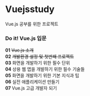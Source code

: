 # Vuejsstudy
Vue.js 공부를 위한 프로젝트
<br>
### Do it! Vue.js 입문
**01** ~~Vue.js 소개~~<br>
**02** ~~개발환경 설정 및 첫번째 프로젝트~~<br>
**03** 화면을 개발하기 위한 필수 단위<br>
**04** 상용 웹 앱을 개발하기 위한 필수 기술들<br>
**05** 화면을 개발하기 위한 기본 지식과 팁<br>
**06** 실전 애플리케이션 만들기<br>
**07** Vue.js 고급 개발자 되기